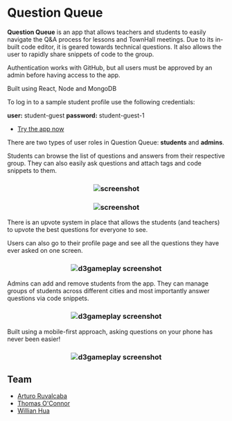 # Question Queue

**Question Queue** is an app that allows teachers and students to easily navigate the Q&A process for lessons and TownHall meetings. Due to its in-built code editor, it is geared towards technical questions. It also allows the user to rapidly share snippets of code to the group.

Authentication works with GitHub, but all users must be approved by an admin before having access to the app.

Built using React, Node and MongoDB

To log in to a sample student profile use the following credentials:

**user:** student-guest
**password:** student-guest-1

* [Try the app now]



There are two types of user roles in Question Queue: **students** and **admins**.

Students can browse the list of questions and answers from their respective group. They can also easily ask questions and attach tags and code snippets to them.

<h3 align="center">
  <img src="https://dl.dropboxusercontent.com/s/b34l9l3yrnhdjb0/qq_01.png?dl=0" alt="screenshot" />
</h3>

<h3 align="center">
  <img src="https://dl.dropboxusercontent.com/s/t5qj68p9nsmui1d/qq_02.png?dl=0" alt="screenshot" />
</h3>

There is an upvote system in place that allows the students (and teachers) to upvote the best questions for everyone to see.

Users can also go to their profile page and see all the questions they have ever asked on one screen.

<h3 align="center">
  <img src="https://dl.dropboxusercontent.com/s/60pgzs0c7j2qjso/qq_04.png?dl=0" alt="d3gameplay screenshot" />
</h3>

Admins can add and remove students from the app. They can manage groups of students across different cities and most importantly answer questions via code snippets.

<h3 align="center">
  <img src="https://dl.dropboxusercontent.com/s/nkb977ndfokl3h4/qq_03.png?dl=0" alt="d3gameplay screenshot" />
</h3>

Built using a mobile-first approach, asking questions on your phone has never been easier!

<h3 align="center">
  <img src="https://dl.dropboxusercontent.com/s/bwz787a3kg8zqee/qq_05.png?dl=0" alt="d3gameplay screenshot" />
</h3>

Team
------

* [Arturo Ruvalcaba]
* [Thomas O'Connor]
* [Willian Hua]

<!---
Link References
-->

[Try the app now]:https://questionqueue-hr.herokuapp.com/
[Arturo Ruvalcaba]:https://github.com/aruvham
[Thomas O'Connor]:https://github.com/tgoc99
[Willian Hua]:https://github.com/huawillian

